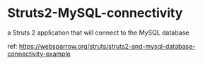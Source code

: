 # Struts2-MySQL-connectivity
a Struts 2 application that will connect to the MySQL database

ref:
https://websparrow.org/struts/struts2-and-mysql-database-connectivity-example
